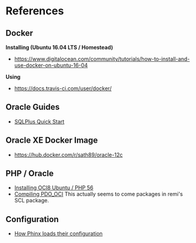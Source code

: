 # References

## Docker

**Installing (Ubuntu 16.04 LTS / Homestead)**
- https://www.digitalocean.com/community/tutorials/how-to-install-and-use-docker-on-ubuntu-16-04

**Using**
- https://docs.travis-ci.com/user/docker/

## Oracle Guides

- [SQLPlus Quick Start](https://docs.oracle.com/cd/B19306_01/server.102/b14357/qstart.htm)

## Oracle XE Docker Image

- https://hub.docker.com/r/sath89/oracle-12c

## PHP / Oracle

- [Installing OCI8 Ubuntu / PHP 56](http://www.syahzul.com/2016/04/06/how-to-install-oci8-on-ubuntu-14-04-and-php-5-6)
- [Compiling PDO_OCI](http://stackoverflow.com/questions/30608027/php-pdo-oci-driver-installation-using-pecl) This actually seems to come packages in remi's SCL package.

## Configuration

- [How Phinx loads their configuration](https://github.com/robmorgan/phinx/blob/master/src/Phinx/Console/Command/AbstractCommand.php)